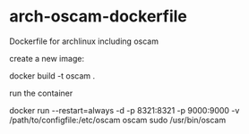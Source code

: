 # arch-oscam-dockerfile
Dockerfile for archlinux including oscam

create a new image:

  docker build -t oscam .
  
run the container

  docker run --restart=always -d -p 8321:8321 -p 9000:9000 -v /path/to/configfile:/etc/oscam oscam sudo /usr/bin/oscam
